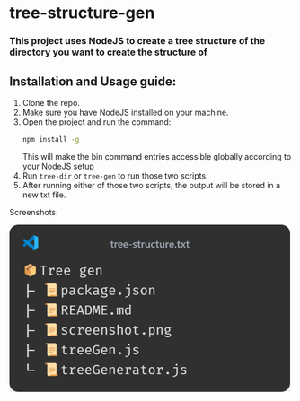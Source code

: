# tree-structure-gen

### This project uses NodeJS to create a tree structure of the directory you want to create the structure of

## Installation and Usage guide:

1. Clone the repo.
2. Make sure you have NodeJS installed on your machine.
3. Open the project and run the command:
   ```bash
   npm install -g
   ```
   This will make the bin command entries accessible globally according to your NodeJS setup
4. Run `tree-dir` or `tree-gen` to run those two scripts.
5. After running either of those two scripts, the output will be stored in a new txt file.

Screenshots:

<img src="./screenshot.png" alt="screenshot" style="max-width: 500px; height: auto;">
